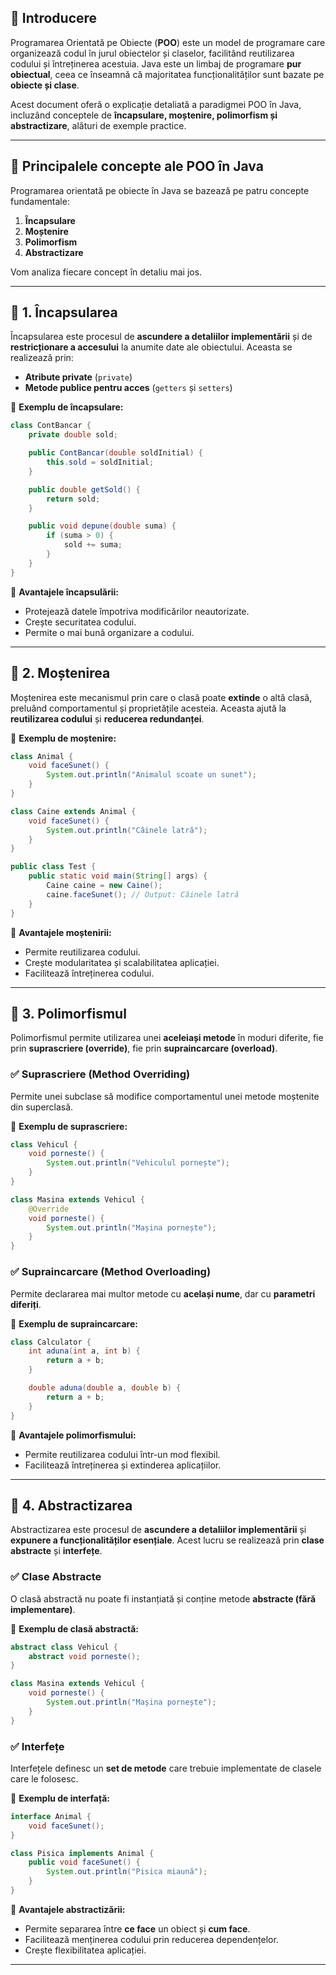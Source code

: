## 📌 Introducere

Programarea Orientată pe Obiecte (**POO**) este un model de programare care organizează codul în jurul obiectelor și claselor, facilitând reutilizarea codului și întreținerea acestuia. Java este un limbaj de programare **pur obiectual**, ceea ce înseamnă că majoritatea funcționalităților sunt bazate pe **obiecte și clase**.

Acest document oferă o explicație detaliată a paradigmei POO în Java, incluzând conceptele de **încapsulare, moștenire, polimorfism și abstractizare**, alături de exemple practice.

---

## 🔹 Principalele concepte ale POO în Java

Programarea orientată pe obiecte în Java se bazează pe patru concepte fundamentale:

1. **Încapsulare**
2. **Moștenire**
3. **Polimorfism**
4. **Abstractizare**

Vom analiza fiecare concept în detaliu mai jos.

---

## 🔹 1. Încapsularea

Încapsularea este procesul de **ascundere a detaliilor implementării** și de **restricționare a accesului** la anumite date ale obiectului. Aceasta se realizează prin:

- **Atribute private** (`private`)
- **Metode publice pentru acces** (`getters` și `setters`)

🔹 **Exemplu de încapsulare:**

```java
class ContBancar {
    private double sold;

    public ContBancar(double soldInitial) {
        this.sold = soldInitial;
    }

    public double getSold() {
        return sold;
    }

    public void depune(double suma) {
        if (suma > 0) {
            sold += suma;
        }
    }
}
```

🔹 **Avantajele încapsulării:**

- Protejează datele împotriva modificărilor neautorizate.
- Crește securitatea codului.
- Permite o mai bună organizare a codului.

---

## 🔹 2. Moștenirea

Moștenirea este mecanismul prin care o clasă poate **extinde** o altă clasă, preluând comportamentul și proprietățile acesteia. Aceasta ajută la **reutilizarea codului** și **reducerea redundanței**.

🔹 **Exemplu de moștenire:**

```java
class Animal {
    void faceSunet() {
        System.out.println("Animalul scoate un sunet");
    }
}

class Caine extends Animal {
    void faceSunet() {
        System.out.println("Câinele latră");
    }
}

public class Test {
    public static void main(String[] args) {
        Caine caine = new Caine();
        caine.faceSunet(); // Output: Câinele latră
    }
}
```

🔹 **Avantajele moștenirii:**

- Permite reutilizarea codului.
- Crește modularitatea și scalabilitatea aplicației.
- Facilitează întreținerea codului.

---

## 🔹 3. Polimorfismul

Polimorfismul permite utilizarea unei **aceleiași metode** în moduri diferite, fie prin **suprascriere (override)**, fie prin **supraincarcare (overload)**.

### ✅ Suprascriere (Method Overriding)

Permite unei subclase să modifice comportamentul unei metode moștenite din superclasă.

🔹 **Exemplu de suprascriere:**

```java
class Vehicul {
    void porneste() {
        System.out.println("Vehiculul pornește");
    }
}

class Masina extends Vehicul {
    @Override
    void porneste() {
        System.out.println("Mașina pornește");
    }
}
```

### ✅ Supraincarcare (Method Overloading)

Permite declararea mai multor metode cu **același nume**, dar cu **parametri diferiți**.

🔹 **Exemplu de supraincarcare:**

```java
class Calculator {
    int aduna(int a, int b) {
        return a + b;
    }

    double aduna(double a, double b) {
        return a + b;
    }
}
```

🔹 **Avantajele polimorfismului:**

- Permite reutilizarea codului într-un mod flexibil.
- Facilitează întreținerea și extinderea aplicațiilor.

---

## 🔹 4. Abstractizarea

Abstractizarea este procesul de **ascundere a detaliilor implementării** și **expunere a funcționalităților esențiale**. Acest lucru se realizează prin **clase abstracte** și **interfețe**.

### ✅ Clase Abstracte

O clasă abstractă nu poate fi instanțiată și conține metode **abstracte (fără implementare)**.

🔹 **Exemplu de clasă abstractă:**

```java
abstract class Vehicul {
    abstract void porneste();
}

class Masina extends Vehicul {
    void porneste() {
        System.out.println("Mașina pornește");
    }
}
```

### ✅ Interfețe

Interfețele definesc un **set de metode** care trebuie implementate de clasele care le folosesc.

🔹 **Exemplu de interfață:**

```java
interface Animal {
    void faceSunet();
}

class Pisica implements Animal {
    public void faceSunet() {
        System.out.println("Pisica miaună");
    }
}
```

🔹 **Avantajele abstractizării:**

- Permite separarea între **ce face** un obiect și **cum face**.
- Facilitează menținerea codului prin reducerea dependențelor.
- Crește flexibilitatea aplicației.

---


